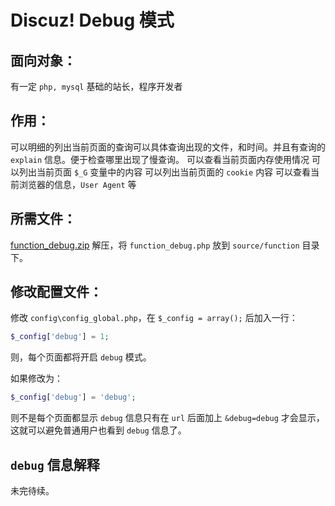 # Discuz! Debug 模式
## 面向对象：
有一定 `php, mysql` 基础的站长，程序开发者
## 作用：
可以明细的列出当前页面的查询可以具体查询出现的文件，和时间。并且有查询的 `explain` 信息。便于检查哪里出现了慢查询。
可以查看当前页面内存使用情况
可以列出当前页面 `$_G` 变量中的内容
可以列出当前页面的 `cookie` 内容
可以查看当前浏览器的信息，`User Agent` 等

## 所需文件：

[function_debug.zip](https://www.dismall.com/forum.php?mod=attachment&aid=MTEyfDhkMDVlNDBkfDE2ODM1MzEzMDd8MHwyMTc%3D) 解压，将 `function_debug.php` 放到 `source/function` 目录下。

## 修改配置文件：
修改 `config\config_global.php`，在 `$_config = array();` 后加入一行：

```php
$_config['debug'] = 1;
```
则，每个页面都将开启 `debug` 模式。

如果修改为：
```php
$_config['debug'] = 'debug';
```
则不是每个页面都显示 `debug` 信息只有在 `url` 后面加上 `&debug=debug` 才会显示，这就可以避免普通用户也看到 `debug` 信息了。

## `debug` 信息解释
未完待续。
